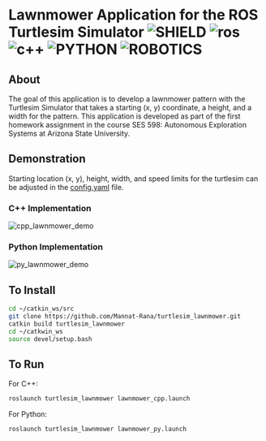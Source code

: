 # Lawnmower Application for the ROS Turtlesim Simulator ![SHIELD](https://img.shields.io/badge/Project%20Status%3A-Ongoing-yellow?style=for-the-badge) ![ros](https://camo.githubusercontent.com/4c117e738ecff5825b1031d601ac04bc70cc817805ba6ce936c0c556ba8e14f0/68747470733a2f2f696d672e736869656c64732e696f2f7374617469632f76313f7374796c653d666f722d7468652d6261646765266d6573736167653d524f5326636f6c6f723d323233313445266c6f676f3d524f53266c6f676f436f6c6f723d464646464646266c6162656c3d) ![c++](https://camo.githubusercontent.com/6301a47e098ea0b84260920a75b5a71f121c5a0b55965dff8ad80bd60db208c7/68747470733a2f2f696d672e736869656c64732e696f2f7374617469632f76313f7374796c653d666f722d7468652d6261646765266d6573736167653d4325324225324226636f6c6f723d303035393943266c6f676f3d43253242253242266c6f676f436f6c6f723d464646464646266c6162656c3d)  ![PYTHON](https://camo.githubusercontent.com/3df944c2b99f86f1361df72285183e890f11c52d36dfcd3c2844c6823c823fc1/68747470733a2f2f696d672e736869656c64732e696f2f7374617469632f76313f7374796c653d666f722d7468652d6261646765266d6573736167653d507974686f6e26636f6c6f723d333737364142266c6f676f3d507974686f6e266c6f676f436f6c6f723d464646464646266c6162656c3d) ![ROBOTICS](https://camo.githubusercontent.com/b8e2732eda54a502cb34a56c1ea83747134ce98754e6c49a3177cd89f411bc97/68747470733a2f2f696d672e736869656c64732e696f2f7374617469632f76313f7374796c653d666f722d7468652d6261646765266d6573736167653d526f626f742b4672616d65776f726b26636f6c6f723d303030303030266c6f676f3d526f626f742b4672616d65776f726b266c6f676f436f6c6f723d464646464646266c6162656c3d)

## About
The goal of this application is to develop a lawnmower pattern with the Turtlesim Simulator that takes a starting (x, y) coordinate, a height, and a width for the pattern. This application is developed as part of the first homework assignment in the course SES 598: Autonomous Exploration Systems at Arizona State University.

## Demonstration
Starting location (x, y), height, width, and speed limits for the turtlesim can be adjusted in the [config.yaml](config.yaml) file.

### C++ Implementation
![cpp_lawnmower_demo](https://user-images.githubusercontent.com/82643627/151105107-15c2c6ee-359a-4eed-9277-90da1dec74b0.gif)

### Python Implementation
![py_lawnmower_demo](https://user-images.githubusercontent.com/82643627/151104975-5d24e1f1-977d-4906-ade1-e607d774e9ac.gif)

## To Install
```bash
cd ~/catkin_ws/src
git clone https://github.com/Mannat-Rana/turtlesim_lawnmower.git
catkin build turtlesim_lawnmower
cd ~/catkwin_ws
source devel/setup.bash
```
## To Run
For C++:
```bash
roslaunch turtlesim_lawnmower lawnmower_cpp.launch
```

For Python:
```bash
roslaunch turtlesim_lawnmower lawnmower_py.launch
```
